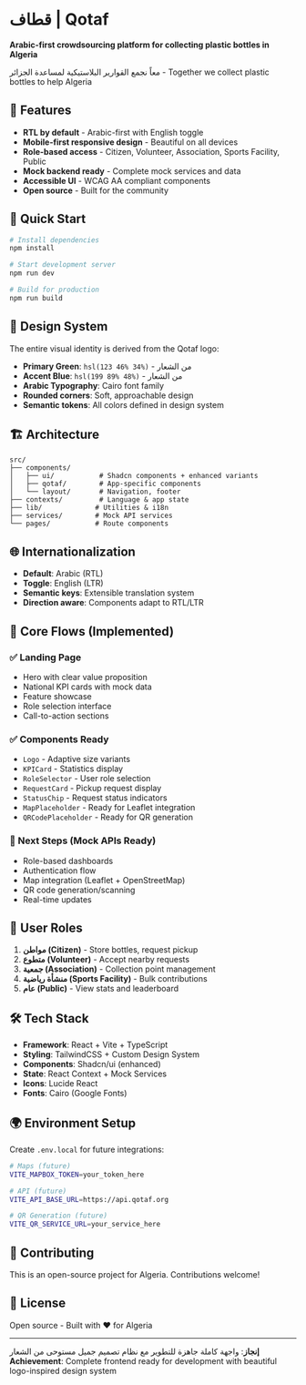 # قطاف | Qotaf

**Arabic-first crowdsourcing platform for collecting plastic bottles in Algeria**

معاً نجمع القوارير البلاستيكية لمساعدة الجزائر - Together we collect plastic bottles to help Algeria

## 🌟 Features

- **RTL by default** - Arabic-first with English toggle
- **Mobile-first responsive design** - Beautiful on all devices  
- **Role-based access** - Citizen, Volunteer, Association, Sports Facility, Public
- **Mock backend ready** - Complete mock services and data
- **Accessible UI** - WCAG AA compliant components
- **Open source** - Built for the community

## 🚀 Quick Start

```bash
# Install dependencies
npm install

# Start development server
npm run dev

# Build for production  
npm run build
```

## 🎨 Design System

The entire visual identity is derived from the Qotaf logo:
- **Primary Green**: `hsl(123 46% 34%)` - من الشعار
- **Accent Blue**: `hsl(199 89% 48%)` - من الشعار  
- **Arabic Typography**: Cairo font family
- **Rounded corners**: Soft, approachable design
- **Semantic tokens**: All colors defined in design system

## 🏗️ Architecture

```
src/
├── components/
│   ├── ui/           # Shadcn components + enhanced variants
│   ├── qotaf/        # App-specific components
│   └── layout/       # Navigation, footer
├── contexts/         # Language & app state
├── lib/             # Utilities & i18n
├── services/        # Mock API services
└── pages/           # Route components
```

## 🌐 Internationalization

- **Default**: Arabic (RTL)  
- **Toggle**: English (LTR)
- **Semantic keys**: Extensible translation system
- **Direction aware**: Components adapt to RTL/LTR

## 📱 Core Flows (Implemented)

### ✅ Landing Page
- Hero with clear value proposition
- National KPI cards with mock data
- Feature showcase  
- Role selection interface
- Call-to-action sections

### ✅ Components Ready
- `Logo` - Adaptive size variants
- `KPICard` - Statistics display
- `RoleSelector` - User role selection
- `RequestCard` - Pickup request display
- `StatusChip` - Request status indicators  
- `MapPlaceholder` - Ready for Leaflet integration
- `QRCodePlaceholder` - Ready for QR generation

### 🔄 Next Steps (Mock APIs Ready)
- Role-based dashboards
- Authentication flow
- Map integration (Leaflet + OpenStreetMap)
- QR code generation/scanning
- Real-time updates

## 🎯 User Roles

1. **مواطن (Citizen)** - Store bottles, request pickup
2. **متطوع (Volunteer)** - Accept nearby requests  
3. **جمعية (Association)** - Collection point management
4. **منشأة رياضية (Sports Facility)** - Bulk contributions
5. **عام (Public)** - View stats and leaderboard

## 🛠️ Tech Stack

- **Framework**: React + Vite + TypeScript
- **Styling**: TailwindCSS + Custom Design System
- **Components**: Shadcn/ui (enhanced)
- **State**: React Context + Mock Services
- **Icons**: Lucide React
- **Fonts**: Cairo (Google Fonts)

## 🌍 Environment Setup

Create `.env.local` for future integrations:

```bash
# Maps (future)
VITE_MAPBOX_TOKEN=your_token_here

# API (future)  
VITE_API_BASE_URL=https://api.qotaf.org

# QR Generation (future)
VITE_QR_SERVICE_URL=your_service_here
```

## 🤝 Contributing

This is an open-source project for Algeria. Contributions welcome!

## 📄 License

Open source - Built with ❤️ for Algeria

---

**إنجاز**: واجهة كاملة جاهزة للتطوير مع نظام تصميم جميل مستوحى من الشعار
**Achievement**: Complete frontend ready for development with beautiful logo-inspired design system